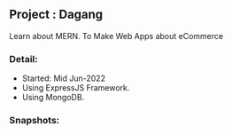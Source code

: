 ## Project : Dagang 

Learn about MERN.
To Make Web Apps about eCommerce

### Detail:
- Started: Mid Jun-2022
- Using ExpressJS Framework.
- Using MongoDB.

### Snapshots: